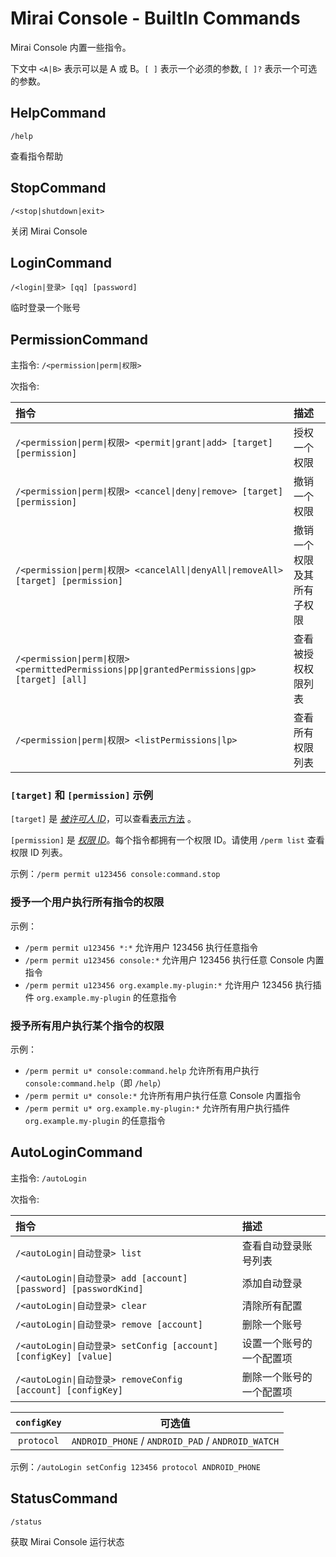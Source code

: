 # Mirai Console - BuiltIn Commands

Mirai Console 内置一些指令。

下文中 `<A|B>` 表示可以是 A 或 B。`[ ]` 表示一个必须的参数, `[ ]?` 表示一个可选的参数。

## HelpCommand

`/help`

查看指令帮助

## StopCommand

`/<stop|shutdown|exit>`

关闭 Mirai Console

## LoginCommand

`/<login|登录> [qq] [password]`

临时登录一个账号

## PermissionCommand

主指令: `/<permission|perm|权限>`

次指令:

| 指令                                                                                         | 描述                   |
|:--------------------------------------------------------------------------------------------|:----------------------|
| `/<permission\|perm\|权限> <permit\|grant\|add> [target] [permission]`                        | 授权一个权限            |
| `/<permission\|perm\|权限> <cancel\|deny\|remove> [target] [permission]`                      | 撤销一个权限            |
| `/<permission\|perm\|权限> <cancelAll\|denyAll\|removeAll> [target] [permission]`             | 撤销一个权限及其所有子权限 |
| `/<permission\|perm\|权限> <permittedPermissions\|pp\|grantedPermissions\|gp> [target] [all]` | 查看被授权权限列表       |
| `/<permission\|perm\|权限> <listPermissions\|lp>`                                             | 查看所有权限列表         |

### `[target]` 和 `[permission]` 示例

`[target]` 是 [*被许可人 ID*](Permissions.md#被许可人-id)，可以查看[表示方法](Permissions.md#字符串表示) 。

`[permission]` 是 [*权限 ID*](Permissions.md#权限-id)。每个指令都拥有一个权限 ID。请使用 `/perm list` 查看权限 ID 列表。

示例：`/perm permit u123456 console:command.stop`

### 授予一个用户执行所有指令的权限

示例：
- `/perm permit u123456 *:*` 允许用户 123456 执行任意指令
- `/perm permit u123456 console:*` 允许用户 123456 执行任意 Console 内置指令
- `/perm permit u123456 org.example.my-plugin:*` 允许用户 123456 执行插件 `org.example.my-plugin` 的任意指令

### 授予所有用户执行某个指令的权限

示例：
- `/perm permit u* console:command.help` 允许所有用户执行 `console:command.help`（即 `/help`）
- `/perm permit u* console:*` 允许所有用户执行任意 Console 内置指令
- `/perm permit u* org.example.my-plugin:*` 允许所有用户执行插件 `org.example.my-plugin` 的任意指令

## AutoLoginCommand

主指令: `/autoLogin`

次指令:

| 指令                                                           | 描述                 |
|:--------------------------------------------------------------|:---------------------|
| `/<autoLogin\|自动登录> list`                                    | 查看自动登录账号列表    |
| `/<autoLogin\|自动登录> add [account] [password] [passwordKind]` | 添加自动登录           |
| `/<autoLogin\|自动登录> clear`                                   | 清除所有配置           |
| `/<autoLogin\|自动登录> remove [account]`                        | 删除一个账号           |
| `/<autoLogin\|自动登录> setConfig [account] [configKey] [value]` | 设置一个账号的一个配置项 |
| `/<autoLogin\|自动登录> removeConfig [account] [configKey]`      | 删除一个账号的一个配置项 |


| `configKey` |                       可选值                       |
|:-----------:|:-------------------------------------------------:|
| `protocol`  | `ANDROID_PHONE` / `ANDROID_PAD` / `ANDROID_WATCH` |

示例：`/autoLogin setConfig 123456 protocol ANDROID_PHONE`

## StatusCommand

`/status`

获取 Mirai Console 运行状态